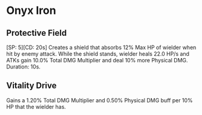 # Onyx Iron

## Protective Field

[SP: 5][CD: 20s] Creates a shield that absorbs 12% Max HP of wielder when hit by enemy attack. While the shield stands, wielder heals 22.0 HP/s and ATKs gain 10.0% Total DMG Multiplier and deal 10% more Physical DMG. Duration: 10s.

## Vitality Drive

Gains a 1.20% Total DMG Multiplier and 0.50% Physical DMG buff per 10% HP that the wielder has.